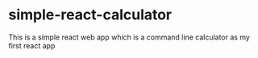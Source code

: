 # simple-react-calculator
This is a simple react web app which is a command line calculator as my first react app
